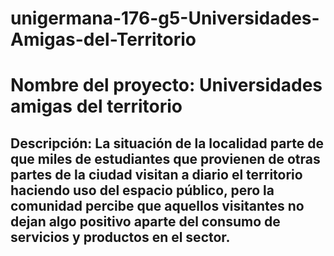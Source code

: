 # unigermana-176-g5-Universidades-Amigas-del-Territorio
# Nombre del proyecto: Universidades amigas del territorio
## Descripción: La situación de la localidad parte de que miles de estudiantes que provienen de otras partes de la ciudad visitan a diario el territorio haciendo uso del espacio público, pero la comunidad percibe que aquellos visitantes no dejan algo positivo aparte del consumo de servicios y productos en el sector.